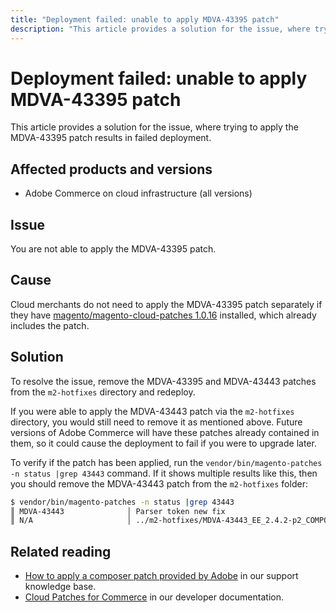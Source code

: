 ```yaml
---
title: "Deployment failed: unable to apply MDVA-43395 patch"
description: "This article provides a solution for the issue, where trying to apply the MDVA-43395 patch results in failed deployment."
---
```


# Deployment failed: unable to apply MDVA-43395 patch

This article provides a solution for the issue, where trying to apply the MDVA-43395 patch results in failed deployment.

## Affected products and versions

* Adobe Commerce on cloud infrastructure (all versions)

## Issue

You are not able to apply the MDVA-43395 patch.

## Cause

Cloud merchants do not need to apply the MDVA-43395 patch separately if they have [magento/magento-cloud-patches 1.0.16](https://devdocs.magento.com/cloud/release-notes/mcp-release-notes.html#v1016) installed, which already includes the patch.

## Solution

To resolve the issue, remove the MDVA-43395 and MDVA-43443 patches from the `m2-hotfixes` directory and redeploy.

If you were able to apply the MDVA-43443 patch via the `m2-hotfixes` directory, you would still need to remove it as mentioned above. Future versions of Adobe Commerce will have these patches already contained in them, so it could cause the deployment to fail if you were to upgrade later.

To verify if the patch has been applied, run the `vendor/bin/magento-patches -n status |grep 43443` command.
If it shows multiple results like this, then you should remove the MDVA-43443 patch from the `m2-hotfixes` folder:

```bash
$ vendor/bin/magento-patches -n status |grep 43443
║ MDVA-43443              │ Parser token new fix                                         │ Other           │ Adobe Commerce Support │ Applied     │ Patch type: Required                                     ║
║ N/A                     │ ../m2-hotfixes/MDVA-43443_EE_2.4.2-p2_COMPOSER_v1.patch      │ Other           │ Local                  │ Applied     │ Patch type: Custom                                       ║
```

## Related reading

* [How to apply a composer patch provided by Adobe](https://support.magento.com/hc/en-us/articles/360028367731) in our support knowledge base.
* [Cloud Patches for Commerce](https://devdocs.magento.com/cloud/release-notes/mcp-release-notes.html#v1016) in our developer documentation.